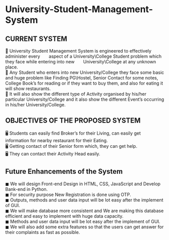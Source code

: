 # University-Student-Management-System

## CURRENT SYSTEM
:slot_machine: University Student Management System is engineered to effectively administer every
&nbsp;&nbsp;&nbsp;&nbsp;&nbsp;&nbsp;aspect of a University\College Student problem which they face while entering into new
&nbsp;&nbsp;&nbsp;&nbsp;&nbsp;&nbsp;University\College at any unknown place. \
:slot_machine: Any Student who enters into new University/College they face some basic and huge problem
like Finding PG\Hostel, Senior Contact for some notes, College Book’s for reading or if they
want to buy them, and also for eating it will show restaurants. \
:slot_machine: It will also show the different type of Activity organised by his/her particular
University/College and it also show the different Event’s occurring in his/her University/College.

## OBJECTIVES OF THE PROPOSED SYSTEM
:desktop_computer: Students can easily find Broker’s for their Living, can easily get information for nearby
restaurant for their Eating. \
:desktop_computer: Getting contact of their Senior form which, they can get help. \
:desktop_computer: They can contact their Activity Head easily. 

## Future Enhancements of the System
◼ We will design Front-end Design in HTML, CSS, JavaScript and Develop Bank-end in Python. \
◼ For security purpose New Registration is done using OTP. \
◼ Outputs, methods and user data input will be lot easy after the implement of GUI. \
◼ We will make database more consistent and We are making this database efficient and easy to
implement with huge data capacity. \
◼ Methods and user data input will be lot easy after the implement of GUI. \
◼ We will also add some extra features so that the users can get answer for their complaints as fast as
possible.
